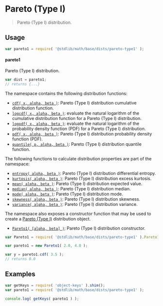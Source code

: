<!--

@license Apache-2.0

Copyright (c) 2018 The Stdlib Authors.

Licensed under the Apache License, Version 2.0 (the "License");
you may not use this file except in compliance with the License.
You may obtain a copy of the License at

   http://www.apache.org/licenses/LICENSE-2.0

Unless required by applicable law or agreed to in writing, software
distributed under the License is distributed on an "AS IS" BASIS,
WITHOUT WARRANTIES OR CONDITIONS OF ANY KIND, either express or implied.
See the License for the specific language governing permissions and
limitations under the License.

-->

# Pareto (Type I)

> Pareto (Type I) distribution.

<section class="usage">

## Usage

```javascript
var pareto1 = require( '@stdlib/math/base/dists/pareto-type1' );
```

#### pareto1

Pareto (Type I) distribution.

```javascript
var dist = pareto1;
// returns {...}
```

The namespace contains the following distribution functions:

<!-- <toc pattern="*+(cdf|pdf|mgf|quantile)*"> -->

<div class="namespace-toc">

-   <span class="signature">[`cdf( x, alpha, beta )`][@stdlib/math/base/dists/pareto-type1/cdf]</span><span class="delimiter">: </span><span class="description">Pareto (Type I) distribution cumulative distribution function.</span>
-   <span class="signature">[`logcdf( x, alpha, beta )`][@stdlib/math/base/dists/pareto-type1/logcdf]</span><span class="delimiter">: </span><span class="description">evaluate the natural logarithm of the cumulative distribution function for a Pareto (Type I) distribution.</span>
-   <span class="signature">[`logpdf( x, alpha, beta )`][@stdlib/math/base/dists/pareto-type1/logpdf]</span><span class="delimiter">: </span><span class="description">evaluate the natural logarithm of the probability density function (PDF) for a Pareto (Type I) distribution.</span>
-   <span class="signature">[`pdf( x, alpha, beta )`][@stdlib/math/base/dists/pareto-type1/pdf]</span><span class="delimiter">: </span><span class="description">Pareto (Type I) distribution probability density function (PDF).</span>
-   <span class="signature">[`quantile( p, alpha, beta )`][@stdlib/math/base/dists/pareto-type1/quantile]</span><span class="delimiter">: </span><span class="description">Pareto (Type I) distribution quantile function.</span>

</div>

<!-- </toc> -->

The following functions to calculate distribution properties are part of the namespace:

<!-- <toc pattern="*+(entropy|kurtosis|mean|median|mode|skewness|stdev|variance)*"> -->

<div class="namespace-toc">

-   <span class="signature">[`entropy( alpha, beta )`][@stdlib/math/base/dists/pareto-type1/entropy]</span><span class="delimiter">: </span><span class="description">Pareto (Type I) distribution differential entropy.</span>
-   <span class="signature">[`kurtosis( alpha, beta )`][@stdlib/math/base/dists/pareto-type1/kurtosis]</span><span class="delimiter">: </span><span class="description">Pareto (Type I) distribution excess kurtosis.</span>
-   <span class="signature">[`mean( alpha, beta )`][@stdlib/math/base/dists/pareto-type1/mean]</span><span class="delimiter">: </span><span class="description">Pareto (Type I) distribution expected value.</span>
-   <span class="signature">[`median( alpha, beta )`][@stdlib/math/base/dists/pareto-type1/median]</span><span class="delimiter">: </span><span class="description">Pareto (Type I) distribution median.</span>
-   <span class="signature">[`mode( alpha, beta )`][@stdlib/math/base/dists/pareto-type1/mode]</span><span class="delimiter">: </span><span class="description">Pareto (Type I) distribution mode.</span>
-   <span class="signature">[`skewness( alpha, beta )`][@stdlib/math/base/dists/pareto-type1/skewness]</span><span class="delimiter">: </span><span class="description">Pareto (Type I) distribution skewness.</span>
-   <span class="signature">[`variance( alpha, beta )`][@stdlib/math/base/dists/pareto-type1/variance]</span><span class="delimiter">: </span><span class="description">Pareto (Type I) distribution variance.</span>

</div>

<!-- </toc> -->

The namespace also exposes a constructor function that may be used to create a [Pareto (Type I)][pareto-distribution] distribution object.

<!-- <toc pattern="*ctor*"> -->

<div class="namespace-toc">

-   <span class="signature">[`Pareto1( [alpha, beta] )`][@stdlib/math/base/dists/pareto-type1/ctor]</span><span class="delimiter">: </span><span class="description">Pareto (Type I) distribution constructor.</span>

</div>

<!-- </toc> -->

```javascript
var Pareto1 = require( '@stdlib/math/base/dists/pareto-type1' ).Pareto1;

var pareto1 = new Pareto1( 2.0, 4.0 );

var y = pareto1.cdf( 3.5 );
// returns 0.0
```

</section>

<!-- /.usage -->

<section class="examples">

## Examples

<!-- TODO: better examples -->

<!-- eslint no-undef: "error" -->

```javascript
var getKeys = require( 'object-keys' ).shim();
var pareto1 = require( '@stdlib/math/base/dists/pareto-type1' );

console.log( getKeys( pareto1 ) );
```

</section>

<!-- /.examples -->

<section class="links">

[pareto-distribution]: https://en.wikipedia.org/wiki/Pareto_distribution

<!-- <toc-links> -->

[@stdlib/math/base/dists/pareto-type1/ctor]: https://github.com/stdlib-js/stdlib/tree/develop/lib/node_modules/%40stdlib/math/base/dists/pareto-type1/ctor

[@stdlib/math/base/dists/pareto-type1/entropy]: https://github.com/stdlib-js/stdlib/tree/develop/lib/node_modules/%40stdlib/math/base/dists/pareto-type1/entropy

[@stdlib/math/base/dists/pareto-type1/kurtosis]: https://github.com/stdlib-js/stdlib/tree/develop/lib/node_modules/%40stdlib/math/base/dists/pareto-type1/kurtosis

[@stdlib/math/base/dists/pareto-type1/mean]: https://github.com/stdlib-js/stdlib/tree/develop/lib/node_modules/%40stdlib/math/base/dists/pareto-type1/mean

[@stdlib/math/base/dists/pareto-type1/median]: https://github.com/stdlib-js/stdlib/tree/develop/lib/node_modules/%40stdlib/math/base/dists/pareto-type1/median

[@stdlib/math/base/dists/pareto-type1/mode]: https://github.com/stdlib-js/stdlib/tree/develop/lib/node_modules/%40stdlib/math/base/dists/pareto-type1/mode

[@stdlib/math/base/dists/pareto-type1/skewness]: https://github.com/stdlib-js/stdlib/tree/develop/lib/node_modules/%40stdlib/math/base/dists/pareto-type1/skewness

[@stdlib/math/base/dists/pareto-type1/variance]: https://github.com/stdlib-js/stdlib/tree/develop/lib/node_modules/%40stdlib/math/base/dists/pareto-type1/variance

[@stdlib/math/base/dists/pareto-type1/cdf]: https://github.com/stdlib-js/stdlib/tree/develop/lib/node_modules/%40stdlib/math/base/dists/pareto-type1/cdf

[@stdlib/math/base/dists/pareto-type1/logcdf]: https://github.com/stdlib-js/stdlib/tree/develop/lib/node_modules/%40stdlib/math/base/dists/pareto-type1/logcdf

[@stdlib/math/base/dists/pareto-type1/logpdf]: https://github.com/stdlib-js/stdlib/tree/develop/lib/node_modules/%40stdlib/math/base/dists/pareto-type1/logpdf

[@stdlib/math/base/dists/pareto-type1/pdf]: https://github.com/stdlib-js/stdlib/tree/develop/lib/node_modules/%40stdlib/math/base/dists/pareto-type1/pdf

[@stdlib/math/base/dists/pareto-type1/quantile]: https://github.com/stdlib-js/stdlib/tree/develop/lib/node_modules/%40stdlib/math/base/dists/pareto-type1/quantile

<!-- </toc-links> -->

</section>

<!-- /.links -->
